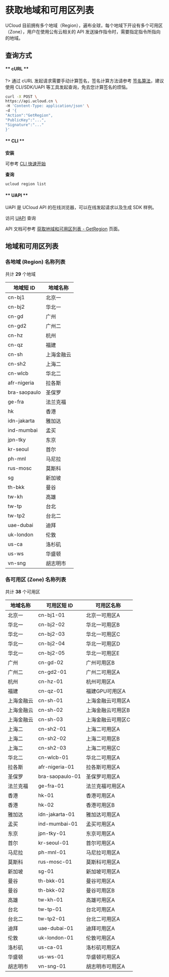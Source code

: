 # 获取地域和可用区列表

UCloud 目前拥有多个地域（Region），遍布全球，每个地域下开设有多个可用区（Zone），用户在使用公有云相关的 API 发送操作指令时，需要指定指令所指向的地域。

## 查询方式

<!-- tabs:start -->

#### ** cURL **

?> 通过 cURL 发起请求需要手动计算签名，签名计算方法请参考 [签名算法](https://docs.ucloud.cn/api/summary/signature)，建议使用 CLI/SDK/UAPI 等工具发起查询，免去您计算签名的烦恼。

```bash
curl -X POST \
https://api.ucloud.cn \
-H 'Content-Type: application/json' \
-d '{
"Action":"GetRegion",
"PublicKey":"...",
"Signature":"..."
}'
```

#### ** CLI **

**安装**

可参考 [CLI 快速开始](https://docs.ucloud.cn/cli/intro)

**查询**

```bash
ucloud region list
```

#### ** UAPI **

UAPI 是 UCloud API 的在线浏览器，可以在线发起请求以及生成 SDK 样例。

访问 [UAPI](https://console.ucloud.cn/uapi/detail?id=GetRegion) 查询

<!-- tabs:end -->

API 文档可参考 [获取地域和可用区列表 - GetRegion](https://docs.ucloud.cn/api/uaccount-api/get_region) 页面。

## 地域和可用区列表

### 各地域 (Region) 名称列表



共计 **29** 个地域

| 地域短 ID | 地域名称 |
| --- | --- |
| cn-bj1 | 北京一 |
| cn-bj2 | 华北一 |
| cn-gd | 广州 |
| cn-gd2 | 广州二 |
| cn-hz | 杭州 |
| cn-qz | 福建 |
| cn-sh | 上海金融云 |
| cn-sh2 | 上海二 |
| cn-wlcb | 华北二 |
| afr-nigeria | 拉各斯 |
| bra-saopaulo | 圣保罗 |
| ge-fra | 法兰克福 |
| hk | 香港 |
| idn-jakarta | 雅加达 |
| ind-mumbai | 孟买 |
| jpn-tky | 东京 |
| kr-seoul | 首尔 |
| ph-mnl | 马尼拉 |
| rus-mosc | 莫斯科 |
| sg | 新加坡 |
| th-bkk | 曼谷 |
| tw-kh | 高雄 |
| tw-tp | 台北 |
| tw-tp2 | 台北二 |
| uae-dubai | 迪拜 |
| uk-london | 伦敦 |
| us-ca | 洛杉矶 |
| us-ws | 华盛顿 |
| vn-sng | 胡志明市 |


### 各可用区 (Zone) 名称列表



共计 **38** 个可用区

| 地域名称 | 可用区短 ID | 可用区名称 |
| --- | --- | --- |
| 北京一 | cn-bj1-01 | 北京一可用区A |
| 华北一 | cn-bj2-02 | 华北一可用区B |
| 华北一 | cn-bj2-03 | 华北一可用区C |
| 华北一 | cn-bj2-04 | 华北一可用区D |
| 华北一 | cn-bj2-05 | 华北一可用区E |
| 广州 | cn-gd-02 | 广州可用区B |
| 广州二 | cn-gd2-01 | 广州二可用区A |
| 杭州 | cn-hz-01 | 杭州可用区A |
| 福建 | cn-qz-01 | 福建GPU可用区A |
| 上海金融云 | cn-sh-01 | 上海金融云可用区A |
| 上海金融云 | cn-sh-02 | 上海金融云可用区B |
| 上海金融云 | cn-sh-03 | 上海金融云可用区C |
| 上海二 | cn-sh2-01 | 上海二可用区A |
| 上海二 | cn-sh2-02 | 上海二可用区B |
| 上海二 | cn-sh2-03 | 上海二可用区C |
| 华北二 | cn-wlcb-01 | 华北二可用区A |
| 拉各斯 | afr-nigeria-01 | 拉各斯可用区A |
| 圣保罗 | bra-saopaulo-01 | 圣保罗可用区A |
| 法兰克福 | ge-fra-01 | 法兰克福可用区A |
| 香港 | hk-01 | 香港可用区A |
| 香港 | hk-02 | 香港可用区B |
| 雅加达 | idn-jakarta-01 | 雅加达可用区A |
| 孟买 | ind-mumbai-01 | 孟买可用区A |
| 东京 | jpn-tky-01 | 东京可用区A |
| 首尔 | kr-seoul-01 | 首尔可用区A |
| 马尼拉 | ph-mnl-01 | 马尼拉可用区A |
| 莫斯科 | rus-mosc-01 | 莫斯科可用区A |
| 新加坡 | sg-01 | 新加坡可用区A |
| 曼谷 | th-bkk-01 | 曼谷可用区A |
| 曼谷 | th-bkk-02 | 曼谷可用区B |
| 高雄 | tw-kh-01 | 高雄可用区A |
| 台北 | tw-tp-01 | 台北可用区A |
| 台北二 | tw-tp2-01 | 台北二可用区A |
| 迪拜 | uae-dubai-01 | 迪拜可用区A |
| 伦敦 | uk-london-01 | 伦敦可用区A |
| 洛杉矶 | us-ca-01 | 洛杉矶可用区A |
| 华盛顿 | us-ws-01 | 华盛顿可用区A |
| 胡志明市 | vn-sng-01 | 胡志明市可用区A |

